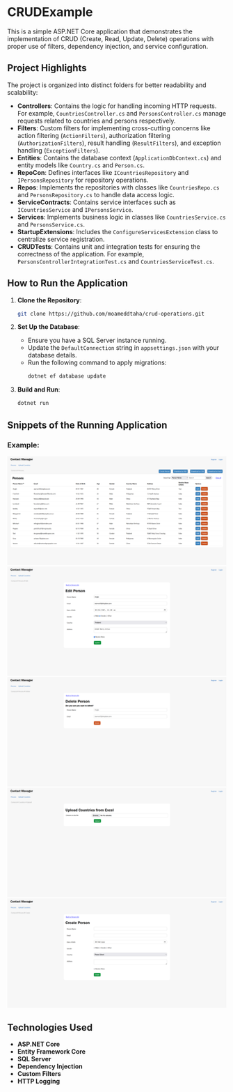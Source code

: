 # CRUDExample

This is a simple ASP.NET Core application that demonstrates the implementation of CRUD (Create, Read, Update, Delete) operations with proper use of filters, dependency injection, and service configuration.

## Project Highlights

The project is organized into distinct folders for better readability and scalability:

- **Controllers**: Contains the logic for handling incoming HTTP requests. For example, `CountriesController.cs` and `PersonsController.cs` manage requests related to countries and persons respectively.
- **Filters**: Custom filters for implementing cross-cutting concerns like action filtering (`ActionFilters`), authorization filtering (`AuthorizationFilters`), result handling (`ResultFilters`), and exception handling (`ExceptionFilters`).
- **Entities**: Contains the database context (`ApplicationDbContext.cs`) and entity models like `Country.cs` and `Person.cs`.
- **RepoCon**: Defines interfaces like `ICountriesRepository` and `IPersonsRepository` for repository operations.
- **Repos**: Implements the repositories with classes like `CountriesRepo.cs` and `PersonsRepository.cs` to handle data access logic.
- **ServiceContracts**: Contains service interfaces such as `ICountriesService` and `IPersonsService`.
- **Services**: Implements business logic in classes like `CountriesService.cs` and `PersonsService.cs`.
- **StartupExtensions**: Includes the `ConfigureServicesExtension` class to centralize service registration.
- **CRUDTests**: Contains unit and integration tests for ensuring the correctness of the application. For example, `PersonsControllerIntegrationTest.cs` and `CountriesServiceTest.cs`.

## How to Run the Application

1. **Clone the Repository**:
   ```bash
   git clone https://github.com/moameddtaha/crud-operations.git
   ```

2. **Set Up the Database**:
   - Ensure you have a SQL Server instance running.
   - Update the `DefaultConnection` string in `appsettings.json` with your database details.
   - Run the following command to apply migrations:
     ```bash
     dotnet ef database update
     ```

3. **Build and Run**:
   ```bash
   dotnet run
   ```

## Snippets of the Running Application
### Example:
![alt text](Pics/pic1.png)
![alt text](Pics/pic2.png)
![alt text](Pics/pic3.png)
![alt text](Pics/pic4.png)
![alt text](Pics/pic5.png)

## Technologies Used

- **ASP.NET Core**
- **Entity Framework Core**
- **SQL Server**
- **Dependency Injection**
- **Custom Filters**
- **HTTP Logging**
